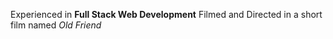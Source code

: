 Experienced in **Full Stack Web Development** 
Filmed and Directed in a short film named *Old Friend*
